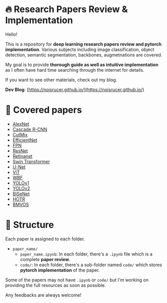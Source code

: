 # 🔥 Research Papers Review & Implementation

Hello! 

This is a repository for **deep learning research papers review and pytorch implementation**. Various subjects including image classification, object detection, semantic segmentation, backbones, augmetnations are covered.

My goal is to provide **thorough guide as well as intuitive implementation** as I often have hard time searching through the internet for details.

If you want to see other materials, check out my blog.

**Dev Blog**: [https://noisrucer.github.io/](https://noisrucer.github.io/)

# 📃 Covered papers

- [AlexNet](https://papers.nips.cc/paper/2012/hash/c399862d3b9d6b76c8436e924a68c45b-Abstract.html)
- [Cascade R-CNN](https://arxiv.org/abs/1712.00726)
- [CutMix](https://arxiv.org/abs/1905.04899)
- [EfficientNet](https://arxiv.org/abs/1905.11946)
- [FPN](https://arxiv.org/abs/1612.03144)
- [ResNet](https://arxiv.org/abs/1512.03385)
- [Retinanet](https://arxiv.org/abs/1708.02002)
- [Swin Transformer](https://arxiv.org/abs/2103.14030)
- [U-Net](https://arxiv.org/abs/1505.04597)
- [ViT](https://arxiv.org/abs/2010.11929)
- [WBF](https://arxiv.org/abs/1910.13302)
- [YOLOv1](https://arxiv.org/abs/1506.02640)
- [YOLOv2](https://arxiv.org/abs/1612.08242)
- [BiSeNet](https://arxiv.org/abs/1808.00897)
- [HOTR](https://arxiv.org/abs/2104.13682)
- [BMVOS](https://arxiv.org/abs/2110.01644#:~:text=Semi%2Dsupervised%20video%20object%20segmentation,is%20widely%20used%20in%20VOS.)

# 📂 Structure

Each paper is assigned to each folder.

- `paper_name/`
    - `paper_name.ipynb`: In each folder, there's a `.ipynb` file which is a complete **paper review**.
    - `code/`: In each folder, there's a sub-folder named `code/` which stores **pytorch implementation** of the paper.
    
Some of the papers may not have `.ipynb` or `code/` but I'm working on providing the full resources as soon as possible.

Any feedbacks are always welcome!
